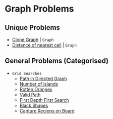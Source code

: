 # Graph Problems

## Unique Problems

- [Clone Graph](Day-77/HW_1.py) | `Graph`
- [Distance of nearest cell](Day-77/HW_3.py) | `Graph`

## General Problems (Categorised)

- `Grid Searches`
  - [Path in Directed Graph](Day-77/CW_1.py)
  - [Number of islands](Day-77/CW_2.py)
  - [Rotten Oranges](Day-77/CW_3.py)
  - [Valid Path](Day-77/CW_4.py)
  - [First Depth First Search](Day-77/CW_5.py)
  - [Black Shapes](Day-77/HW_2.py)
  - [Capture Regions on Board](Day-77/HW_4.py)
